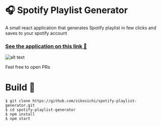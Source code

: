 # 🎧️ Spotify Playlist Generator
A small react application that generates Spotify playlist in few clicks and saves to your spotify account

### [See the application on this link 🤘️](https://zikosichi.github.io/spotify-playlist-generator/)

![alt text](https://raw.githubusercontent.com/zikosichi/spotify-playlist-generator/master/preview.gif "Preview")

Feel free to open PRs

# Build 🚧️
```
$ git clone https://github.com/zikosichi/spotify-playlist-generator.git
$ cd spotify-playlist-generator
$ npm install
$ npm start
```